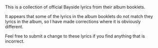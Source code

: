 This is a collection of official Bayside lyrics from their album booklets. 

It appears that some of the lyrics in the album booklets do not match they lyrics in the album, so I have made corrections where it is obviously different.

Feel free to submit a change to these lyrics if you find anything that is incorrect. 
